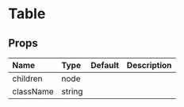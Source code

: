 Table
=====



Props
-----


| Name | Type | Default | Description |
|:-----|:-----|:-----|:-----|
| children | node |  |   |
| className | string |  |   |
